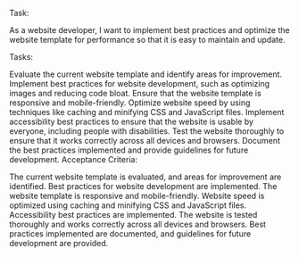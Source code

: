 Task:

As a website developer, I want to implement best practices and optimize the website template for performance so that it is easy to maintain and update.

Tasks:

Evaluate the current website template and identify areas for improvement.
Implement best practices for website development, such as optimizing images and reducing code bloat.
Ensure that the website template is responsive and mobile-friendly.
Optimize website speed by using techniques like caching and minifying CSS and JavaScript files.
Implement accessibility best practices to ensure that the website is usable by everyone, including people with disabilities.
Test the website thoroughly to ensure that it works correctly across all devices and browsers.
Document the best practices implemented and provide guidelines for future development.
Acceptance Criteria:

The current website template is evaluated, and areas for improvement are identified.
Best practices for website development are implemented.
The website template is responsive and mobile-friendly.
Website speed is optimized using caching and minifying CSS and JavaScript files.
Accessibility best practices are implemented.
The website is tested thoroughly and works correctly across all devices and browsers.
Best practices implemented are documented, and guidelines for future development are provided.



